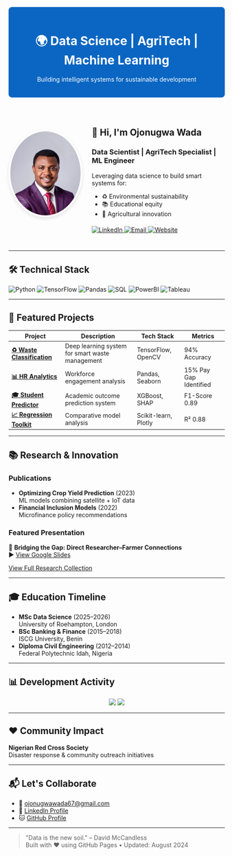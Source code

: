 <!-- 🌟 Banner Section -->
<div align="center" style="background: #0A66C2; padding: 20px; border-radius: 8px; color: white; margin-bottom: 30px;">
  <h1>🌍 Data Science | AgriTech | Machine Learning</h1>
  <p>Building intelligent systems for sustainable development</p>
</div>

<!-- 👤 Profile Section -->
<div align="center" style="display: flex; gap: 30px; align-items: center; margin: 40px 0;">
  <div>
    <img src="ojonugwa.jpg" alt="Ojonugwa Wada" width="200" style="border-radius: 50%; border: 4px solid white; box-shadow: 0 4px 8px rgba(0,0,0,0.1);">
  </div>
  <div style="text-align: left;">
    <h2>👋 Hi, I'm Ojonugwa Wada</h2>
    <h3>Data Scientist | AgriTech Specialist | ML Engineer</h3>
    <p>Leveraging data science to build smart systems for:</p>
    <ul>
      <li>♻️ Environmental sustainability</li>
      <li>📚 Educational equity</li>
      <li>🌾 Agricultural innovation</li>
    </ul>
    <div style="margin-top: 20px;">
      <a href="https://www.linkedin.com/in/ojonugwa-wada-47ba55b7" target="_blank">
        <img src="https://img.shields.io/badge/LinkedIn-Connect-%230A66C2?style=for-the-badge&logo=linkedin&logoColor=white" alt="LinkedIn">
      </a>
      <a href="mailto:ojonugwawada67@gmail.com">
        <img src="https://img.shields.io/badge/Email-Contact-%23EA4335?style=for-the-badge&logo=gmail&logoColor=white" alt="Email">
      </a>
      <a href="https://ojonugwawada.github.io">
        <img src="https://img.shields.io/badge/Portfolio-Website-%23117ACA?style=for-the-badge&logo=github&logoColor=white" alt="Website">
      </a>
    </div>
  </div>
</div>

---

## 🛠️ Technical Stack

![Python](https://img.shields.io/badge/Python-3776AB?logo=python&logoColor=white)
![TensorFlow](https://img.shields.io/badge/TensorFlow-FF6F00?logo=tensorflow&logoColor=white)
![Pandas](https://img.shields.io/badge/Pandas-150458?logo=pandas&logoColor=white)
![SQL](https://img.shields.io/badge/SQL-4479A1?logo=postgresql&logoColor=white)
![PowerBI](https://img.shields.io/badge/PowerBI-F2C811?logo=powerbi&logoColor=black)
![Tableau](https://img.shields.io/badge/Tableau-E97627?logo=tableau&logoColor=white)

---

## 🚀 Featured Projects

| Project | Description | Tech Stack | Metrics |
|---------|-------------|------------|---------|
| **[♻️ Waste Classification](https://github.com/ojonugwawada/waste-classification-efficientnet)** | Deep learning system for smart waste management | TensorFlow, OpenCV | 94% Accuracy |
| **[📊 HR Analytics](https://github.com/ojonugwawada/hr-engagement-performance-analysis)** | Workforce engagement analysis | Pandas, Seaborn | 15% Pay Gap Identified |
| **[🎓 Student Predictor](https://github.com/ojonugwawada/student-performance-prediction-system)** | Academic outcome prediction system | XGBoost, SHAP | F1-Score 0.89 |
| **[📈 Regression Toolkit](https://github.com/ojonugwawada/supervised-learning-regression-system)** | Comparative model analysis | Scikit-learn, Plotly | R² 0.88 |

---

## 📚 Research & Innovation

### Publications
- **Optimizing Crop Yield Prediction** (2023)  
ML models combining satellite + IoT data
- **Financial Inclusion Models** (2022)  
Microfinance policy recommendations

### Featured Presentation
🎤 **Bridging the Gap: Direct Researcher–Farmer Connections**  
▶️ [View Google Slides](https://docs.google.com/presentation/d/1PB4L382Rwar8u_ZxUJ-5PSCafH1m8Lcy/edit?usp=sharing)

[View Full Research Collection](https://drive.google.com/drive/folders/1vDd7Ap0YxlxNsPchmGP1xHMgB8uR_mUC)

---

## 🎓 Education Timeline
- **MSc Data Science** (2025–2026)  
University of Roehampton, London
- **BSc Banking & Finance** (2015–2018)  
ISCG University, Benin
- **Diploma Civil Engineering** (2012–2014)  
Federal Polytechnic Idah, Nigeria

---

## 📊 Development Activity

<div align="center">
  <img src="https://github-readme-stats.vercel.app/api?username=ojonugwawada&show_icons=true&theme=dark" width="45%">
  <img src="https://github-readme-stats.vercel.app/api/top-langs/?username=ojonugwawada&layout=compact&theme=dark" width="45%">
</div>

---

## ❤️ Community Impact
**Nigerian Red Cross Society**  
Disaster response & community outreach initiatives

---

## 📬 Let's Collaborate

- 📧 [ojonugwawada67@gmail.com](mailto:ojonugwawada67@gmail.com)
- 💼 [LinkedIn Profile](https://www.linkedin.com/in/ojonugwa-wada-47ba55b7)
- 🐱 [GitHub Profile](https://github.com/ojonugwawada)

---

> "Data is the new soil." – David McCandless  
> Built with ❤️ using GitHub Pages • Updated: August 2024
